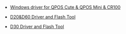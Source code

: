 - [Windows driver for QPOS Cute & QPOS Mini & CR100](https://drive.google.com/file/d/1xNbvd55bUugjuLYi8g9s8y8gllaaNgqP/view?usp=sharing)

- [D20&D60 Driver and Flash Tool](https://gitlab.com/dspread/FAQs_Document/-/blob/master/documents/D20&D60%20Driver%20and%20Flash%20Tool.pdf?ref_type=heads)

- [D30 Driver and Flash Tool](https://drive.google.com/file/d/1IrW9qq8Yu5cGfhV29DmaYKZ4HZw7b7Sb/view?usp=sharing)
